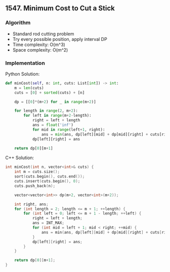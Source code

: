 ## 1547. Minimum Cost to Cut a Stick
### Algorithm
- Standard rod cutting problem
- Try every possible position, apply interval DP
- Time complexity: O(m^3)
- Space complexity: O(m^2)
### Implementation
Python Solution:
```python
def minCost(self, n: int, cuts: List[int]) -> int:
    m = len(cuts)
    cuts = [0] + sorted(cuts) + [n]

    dp = [[0]*(m+2) for _ in range(m+2)]

    for length in range(2, m+2):
        for left in range(m+2-length):
            right = left + length
            ans = float('inf')
            for mid in range(left+1, right):
                ans = min(ans, dp[left][mid] + dp[mid][right] + cuts[right] - cuts[left])
            dp[left][right] = ans

    return dp[0][m+1]
```
C++ Solution:
```cpp
int minCost(int n, vector<int>& cuts) {
    int m = cuts.size();
    sort(cuts.begin(), cuts.end());
    cuts.insert(cuts.begin(), 0);
    cuts.push_back(n);

    vector<vector<int>> dp(m+2, vector<int>(m+2));

    int right, ans;
    for (int length = 2; length <= m + 1; ++length) {
        for (int left = 0; left <= m + 1 - length; ++left) {
            right = left + length;
            ans = INT_MAX;
            for (int mid = left + 1; mid < right; ++mid) {
                ans = min(ans, dp[left][mid] + dp[mid][right] + cuts[right] - cuts[left]);
            }
            dp[left][right] = ans;
        }
    }

    return dp[0][m+1];
}
```
